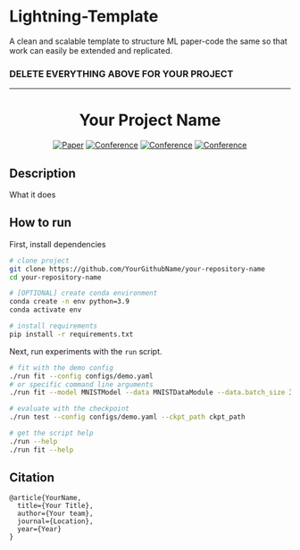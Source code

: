# Lightning-Template

A clean and scalable template to structure ML paper-code the same so that work can easily be extended and replicated.

### DELETE EVERYTHING ABOVE FOR YOUR PROJECT

---

<div align="center">

# Your Project Name

[![Paper](http://img.shields.io/badge/paper-arxiv.1001.2234-B31B1B.svg)](https://www.nature.com/articles/nature14539)
[![Conference](http://img.shields.io/badge/NeurIPS-2019-4b44ce.svg)](https://papers.nips.cc/book/advances-in-neural-information-processing-systems-31-2018)
[![Conference](http://img.shields.io/badge/ICLR-2019-4b44ce.svg)](https://papers.nips.cc/book/advances-in-neural-information-processing-systems-31-2018)
[![Conference](http://img.shields.io/badge/AnyConference-year-4b44ce.svg)](https://papers.nips.cc/book/advances-in-neural-information-processing-systems-31-2018)
<!--
ARXIV
[![Paper](http://img.shields.io/badge/arxiv-math.co:1480.1111-B31B1B.svg)](https://www.nature.com/articles/nature14539)
-->


<!--
Conference
-->
</div>

## Description
What it does

## How to run
First, install dependencies
```bash
# clone project
git clone https://github.com/YourGithubName/your-repository-name
cd your-repository-name

# [OPTIONAL] create conda environment
conda create -n env python=3.9
conda activate env

# install requirements
pip install -r requirements.txt
```

Next, run experiments with the `run` script.
```bash
# fit with the demo config
./run fit --config configs/demo.yaml
# or specific command line arguments
./run fit --model MNISTModel --data MNISTDataModule --data.batch_size 32 --trainer.gpus 0

# evaluate with the checkpoint
./run test --config configs/demo.yaml --ckpt_path ckpt_path

# get the script help
./run --help
./run fit --help
```

## Citation
```
@article{YourName,
  title={Your Title},
  author={Your team},
  journal={Location},
  year={Year}
}
```
